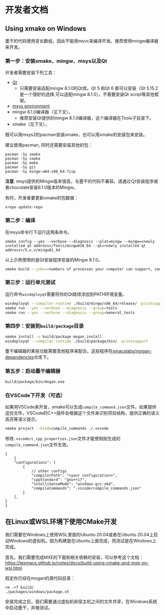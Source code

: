 # 开发者文档
## Using xmake on Windows
墨干的代码使用变长数组，因此不能用msvc来编译开发。推荐使用mingw编译器来开发。

### 第一步：安装xmake、mingw、msys以及Qt
开发者需要安装下列工具：

* [Qt](https://www.qt.io/download)
    * 只需要安装适配mingw 8.1.0的Qt库。Qt 5 和Qt 6 都可以安装（Qt 5.15.2是一个很好的选择,可以适配mingw 8.1.0）。不需要安装Qt script等其他框架。
* [msys environment](https://github.com/msys2/msys2-installer/releases)
* mingw 8.1.0编译器（见下文）。
    * 推荐安装Qt提供的mingw 8.1.0编译器，这个编译器在Tools子目录下。
* xmake（见下文）。

既可以用msys2的pacman安装xmake，也可以用xmake的安装包来安装。

建议使用pacman, 同时还需要安装其他的包：

```
pacman -Sy xmake
pacman -Sy cmake
pacman -Sy make
pacman -Sy git
pacman -Sy mingw-w64-x86_64-7zip
```

**注意**: msys提供的Mingw版本很高，与墨干的代码不兼容。请通过Ｑt安装程序或者chocolate安装8.1.0版本的Mingw。

有时，开发者要更新xmake的包数据：
``` pwsh
xrepo update-repo
```

### 第二步：编译
在msys命令行下运行这两条命令。

```
xmake config --yes --verbose --diagnosis --plat=mingw --mingw=<newly installed qt address>/Tools/mingw810_64 --qt=<newly installed qt address>/5.x.x/mingw81_64
```

以上示例使用的是Qt安装程序安装的Mingw 8.1.0。

``` bash
xmake build --jobs=<numbers of processes your computer can support, same as make>
```

### 第三步：运行单元测试

运行命令`windeployqt`需要将你的Qt路径添加到PATH环境变量。

``` bash
windeployqt --compiler-runtime ./build/mingw/x86_64/release/ -printsupport
xmake run --yes --verbose --diagnosis --group=tests
xmake run --yes --verbose --diagnosis --group=keneral_tests
```

### 第四步：安装到`build/package`目录
``` bash
xmake install -o build/package mogan_install
windeployqt --compiler-runtime ./build/package/bin/ -printsupport
```

墨干编辑器的某些功能需要其他程序来配合。这些程序在[xmacslabs/mogan-dependencies](https://github.com/XmacsLabs/mogan-dependencies)仓库下。

### 第五步：启动墨干编辑器
``` bash
build/package/bin/mogan.exe
```

### 在VSCode下开发（可选）
如果用VSCode来开发，xmake可以生成`compile_command.json`文件。如果提供这份文件，VSCode的C++插件会根据这个文件来识别项目结构，提供正确的语义高亮等语义提示。
```bash
xmake project --kind=compile_commands ./.vscode
```

修改`.vscode/c_cpp_properties.json`文件才能使刚刚生成的`compile_command.json`文件生效。
```jsonc
{
    {
    "configurations": [
        {
            // other configs
            "compilerPath": "<your configuration>",
            "cppStandard": "gnu++17",
            "intelliSenseMode": "windows-gcc-x64",
            "compileCommands": ".vscode/compile_commands.json"
        }
    ],
}
}
```

##  在Linux或WSL环境下使用CMake开发
我们需要在Windows上使用WSL里面的Ubuntu 20.04或者在Ubuntu 20.04上启动Windows的虚拟机。因为构建是在Ubuntu上面完成，而测试是在Windows上完成。

首先，我们需要完成MXE的下载和相关依赖的安装，可以参考这个文档：
https://texmacs.github.io/notes/docs/build-using-cmake-and-mxe-on-wsl.html

假定你已经在mogan的源代码目录：
```
rm -rf build/
./packages/windows/package.sh
```
安装完成之后，我们需要通过虚拟机和宿主机之间的文件共享，在Windows系统中启动墨干，并做测试。
